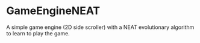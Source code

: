 # GameEngineNEAT

A simple game engine (2D side scroller) with a NEAT evolutionary algorithm to learn to play the game.
